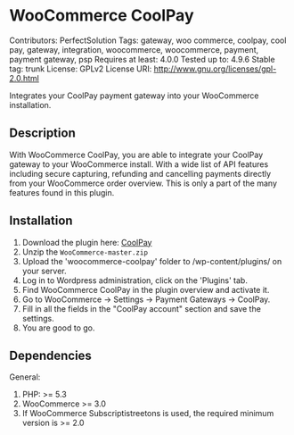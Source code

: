 # WooCommerce CoolPay
Contributors: PerfectSolution
Tags: gateway, woo commerce, coolpay, cool pay, gateway, integration, woocommerce, woocommerce, payment, payment gateway, psp
Requires at least: 4.0.0
Tested up to: 4.9.6
Stable tag: trunk
License: GPLv2
License URI: http://www.gnu.org/licenses/gpl-2.0.html

Integrates your CoolPay payment gateway into your WooCommerce installation.

## Description
With WooCommerce CoolPay, you are able to integrate your CoolPay gateway to your WooCommerce install.
With a wide list of API features including secure capturing, refunding and cancelling payments directly from your WooCommerce order overview.
This is only a part of the many features found in this plugin.

## Installation
1. Download the plugin here: [CoolPay](https://github.com/CoolPay/WooCommerce/archive/master.zip)
2. Unzip the `WooCommerce-master.zip`
3. Upload the 'woocommerce-coolpay' folder to /wp-content/plugins/ on your server.
4. Log in to Wordpress administration, click on the 'Plugins' tab.
5. Find WooCommerce CoolPay in the plugin overview and activate it.
6. Go to WooCommerce -> Settings -> Payment Gateways -> CoolPay.
7. Fill in all the fields in the "CoolPay account" section and save the settings.
8. You are good to go.

## Dependencies
General:
1. PHP: >= 5.3
2. WooCommerce >= 3.0
3. If WooCommerce Subscriptistreetons is used, the required minimum version is >= 2.0